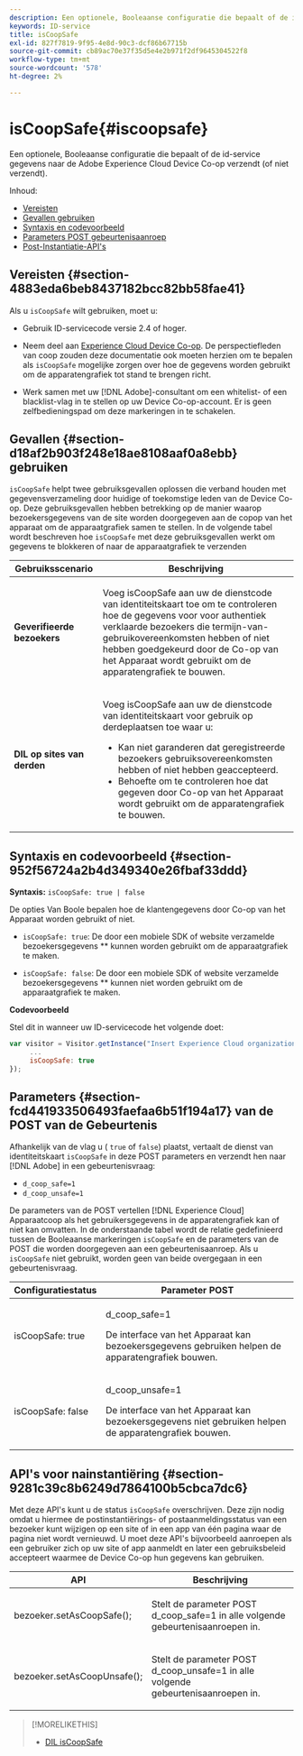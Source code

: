 ```yaml
---
description: Een optionele, Booleaanse configuratie die bepaalt of de id-service gegevens naar de Adobe Experience Cloud Device Co-op verzendt (of niet verzendt).
keywords: ID-service
title: isCoopSafe
exl-id: 827f7819-9f95-4e8d-90c3-dcf86b67715b
source-git-commit: cb89ac70e37f35d5e4e2b971f2df9645304522f8
workflow-type: tm+mt
source-wordcount: '578'
ht-degree: 2%

---
```


# isCoopSafe{#iscoopsafe}

Een optionele, Booleaanse configuratie die bepaalt of de id-service gegevens naar de Adobe Experience Cloud Device Co-op verzendt (of niet verzendt).

Inhoud:

<ul class="simplelist"> 
 <li> <a href="../../library/function-vars/coopsafe.md#section-4883eda6beb8437182bcc82bb58fae41" format="dita" scope="local"> Vereisten </a> </li> 
 <li> <a href="../../library/function-vars/coopsafe.md#section-d18af2b903f248e18ae8108aaf0a8ebb" format="dita" scope="local"> Gevallen gebruiken  </a> </li> 
 <li> <a href="../../library/function-vars/coopsafe.md#section-952f56724a2b4d349340e26fbaf33ddd" format="dita" scope="local"> Syntaxis en codevoorbeeld  </a> </li> 
 <li> <a href="../../library/function-vars/coopsafe.md#section-fcd441933506493faefaa6b51f194a17" format="dita" scope="local"> Parameters POST gebeurtenisaanroep  </a> </li> 
 <li> <a href="../../library/function-vars/coopsafe.md#section-9281c39c8b6249d7864100b5cbca7dc6" format="dita" scope="local"> Post-Instantiatie-API's  </a> </li> 
</ul>

## Vereisten {#section-4883eda6beb8437182bcc82bb58fae41}

Als u `isCoopSafe` wilt gebruiken, moet u:

* Gebruik ID-servicecode versie 2.4 of hoger.
* Neem deel aan [Experience Cloud Device Co-op](https://experienceleague.adobe.com/docs/device-co-op/using/about/overview.html). De perspectiefleden van coop zouden deze documentatie ook moeten herzien om te bepalen als `isCoopSafe` mogelijke zorgen over hoe de gegevens worden gebruikt om de apparatengrafiek tot stand te brengen richt.

* Werk samen met uw [!DNL Adobe]-consultant om een whitelist- of een blacklist-vlag in te stellen op uw Device Co-op-account. Er is geen zelfbedieningspad om deze markeringen in te schakelen.

## Gevallen {#section-d18af2b903f248e18ae8108aaf0a8ebb} gebruiken

`isCoopSafe` helpt twee gebruiksgevallen oplossen die verband houden met gegevensverzameling door huidige of toekomstige leden van de Device Co-op. Deze gebruiksgevallen hebben betrekking op de manier waarop bezoekersgegevens van de site worden doorgegeven aan de copop van het apparaat om de apparaatgrafiek samen te stellen. In de volgende tabel wordt beschreven hoe `isCoopSafe` met deze gebruiksgevallen werkt om gegevens te blokkeren of naar de apparaatgrafiek te verzenden

<table id="table_A24C63D2A21F47EDBAC8FA5E7BE888D8"> 
 <thead> 
  <tr> 
   <th colname="col1" class="entry"> Gebruiksscenario </th> 
   <th colname="col2" class="entry"> Beschrijving </th> 
  </tr> 
 </thead>
 <tbody> 
  <tr> 
   <td colname="col1"> <p> <b>Geverifieerde bezoekers</b> </p> </td> 
   <td colname="col2"> <p>Voeg <span class="codeph"> isCoopSafe </span> aan uw de dienstcode van identiteitskaart toe om te controleren hoe de gegevens voor voor authentiek verklaarde bezoekers die termijn-van-gebruikovereenkomsten hebben of niet hebben goedgekeurd door de Co-op van het Apparaat wordt gebruikt om de apparatengrafiek te bouwen. </p> </td> 
  </tr> 
  <tr> 
   <td colname="col1"> <p> <b>DIL op sites van derden</b> </p> </td> 
   <td colname="col2"> <p>Voeg <span class="codeph"> isCoopSafe </span> aan uw de dienstcode van identiteitskaart voor gebruik op derdeplaatsen toe waar u: </p> <p> 
     <ul id="ul_C27BB26510314834A2A7CD99D46DA4AC"> 
      <li id="li_4E6AE574F18646F09C0CF4553EEA1A9E">Kan niet garanderen dat geregistreerde bezoekers gebruiksovereenkomsten hebben of niet hebben geaccepteerd. </li> 
      <li id="li_26D0561BF32B4278B0A6B5082C17FED8">Behoefte om te controleren hoe dat gegeven door Co-op van het Apparaat wordt gebruikt om de apparatengrafiek te bouwen. </li> 
     </ul> </p> </td> 
  </tr> 
 </tbody> 
</table>

## Syntaxis en codevoorbeeld {#section-952f56724a2b4d349340e26fbaf33ddd}

**Syntaxis:** `isCoopSafe: true | false`

De opties Van Boole bepalen hoe de klantengegevens door Co-op van het Apparaat worden gebruikt of niet.

* `isCoopSafe: true`: De door een mobiele SDK of website verzamelde bezoekersgegevens  ** kunnen worden gebruikt om de apparaatgrafiek te maken.

* `isCoopSafe: false`: De door een mobiele SDK of website verzamelde bezoekersgegevens  ** kunnen niet worden gebruikt om de apparaatgrafiek te maken.

**Codevoorbeeld**

Stel dit in wanneer uw ID-servicecode het volgende doet:

```js
var visitor = Visitor.getInstance("Insert Experience Cloud organization ID here",{ 
     ... 
     isCoopSafe: true 
});
```

## Parameters {#section-fcd441933506493faefaa6b51f194a17} van de POST van de Gebeurtenis

Afhankelijk van de vlag u ( `true` of `false`) plaatst, vertaalt de dienst van identiteitskaart `isCoopSafe` in deze POST parameters en verzendt hen naar [!DNL Adobe] in een gebeurtenisvraag:

* `d_coop_safe=1`
* `d_coop_unsafe=1`

De parameters van de POST vertellen [!DNL Experience Cloud] Apparaatcoop als het gebruikersgegevens in de apparatengrafiek kan of niet kan omvatten. In de onderstaande tabel wordt de relatie gedefinieerd tussen de Booleaanse markeringen `isCoopSafe` en de parameters van de POST die worden doorgegeven aan een gebeurtenisaanroep. Als u `isCoopSafe` niet gebruikt, worden geen van beide overgegaan in een gebeurtenisvraag.

<table id="table_0A544534CA904F4D9836A34B8C1EACBB"> 
 <thead> 
  <tr> 
   <th colname="col1" class="entry"> Configuratiestatus </th> 
   <th colname="col2" class="entry"> Parameter POST </th> 
  </tr> 
 </thead>
 <tbody> 
  <tr> 
   <td colname="col1"> <p> <span class="codeph"> isCoopSafe: true  </span> </p> </td> 
   <td colname="col2"> <p> <span class="codeph"> d_coop_safe=1  </span> </p> <p>De interface van het Apparaat kan bezoekersgegevens gebruiken helpen de apparatengrafiek bouwen. </p> </td> 
  </tr> 
  <tr> 
   <td colname="col1"> <p> <span class="codeph"> isCoopSafe: false  </span> </p> </td> 
   <td colname="col2"> <p> <span class="codeph"> d_coop_unsafe=1  </span> </p> <p>De interface van het Apparaat kan bezoekersgegevens niet gebruiken helpen de apparatengrafiek bouwen. </p> </td> 
  </tr> 
 </tbody> 
</table>

## API&#39;s voor nainstantiëring {#section-9281c39c8b6249d7864100b5cbca7dc6}

Met deze API&#39;s kunt u de status `isCoopSafe` overschrijven. Deze zijn nodig omdat u hiermee de postinstantiërings- of postaanmeldingsstatus van een bezoeker kunt wijzigen op een site of in een app van één pagina waar de pagina niet wordt vernieuwd. U moet deze API&#39;s bijvoorbeeld aanroepen als een gebruiker zich op uw site of app aanmeldt en later een gebruiksbeleid accepteert waarmee de Device Co-op hun gegevens kan gebruiken.

<table id="table_BAA96B1F82BE48C3A61A1AF1367BA45C"> 
 <thead> 
  <tr> 
   <th colname="col1" class="entry"> API </th> 
   <th colname="col2" class="entry"> Beschrijving </th> 
  </tr> 
 </thead>
 <tbody> 
  <tr> 
   <td colname="col1"> <p> <span class="codeph"> bezoeker.setAsCoopSafe();  </span> </p> </td> 
   <td colname="col2"> <p>Stelt de parameter POST <span class="codeph"> d_coop_safe=1 </span> in alle volgende gebeurtenisaanroepen in. </p> </td> 
  </tr> 
  <tr> 
   <td colname="col1"> <p> <span class="codeph"> bezoeker.setAsCoopUnsafe();  </span> </p> </td> 
   <td colname="col2"> <p>Stelt de parameter POST <span class="codeph"> d_coop_unsafe=1 </span> in alle volgende gebeurtenisaanroepen in. </p> </td> 
  </tr> 
 </tbody> 
</table>

<!--
Wiki page https://wiki.corp.adobe.com/x/RCfFTg
-->

>[!MORELIKETHIS]
>
>* [DIL isCoopSafe](https://experienceleague.adobe.com/docs/audience-manager/user-guide/dil-api/class-level-dil-methods/dil-coopsafe.html)

